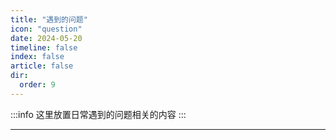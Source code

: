 ```yaml
---
title: "遇到的问题"
icon: "question"
date: 2024-05-20
timeline: false
index: false
article: false
dir:
  order: 9
---
```


:::info
这里放置日常遇到的问题相关的内容
:::

--- 
<Catalog />